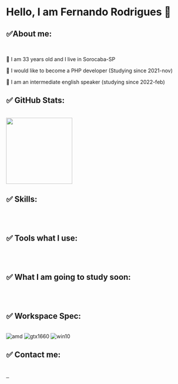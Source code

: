 # Hello, I am Fernando Rodrigues 👋

## ✅About me:
<br> 

🔵 I am 33 years old and I live in Sorocaba-SP 

🔵 I would like to become a PHP developer (Studying since 2021-nov)

🔵 I am an intermediate english speaker (studying since 2022-feb)
<br>

##  ✅ GitHub Stats:
<br>

<img height="180em" src="https://github-readme-stats.vercel.app/api/top-langs/?username=fernando-fix&layout=compact&langs_count=7&theme=dracula"/>
<br>

## ✅ Skills:
<br>
<img src="https://img.shields.io/badge/HTML5-E34F26?style=for-the-badge&logo=HTML5&logoColor=white"
alt="">
<img src="https://img.shields.io/badge/CSS3-1572B6?style=for-the-badge&logo=CSS3&logoColor=white"
alt="">
<img src="https://img.shields.io/badge/JavaScript-F7DF1E?style=for-the-badge&logo=JavaScript&logoColor=black"
alt="">
<img src="https://img.shields.io/badge/MySQL-4479A1?style=for-the-badge&logo=MySQL&logoColor=white"
alt="">
<img src="https://img.shields.io/badge/MariaDB-003545?style=for-the-badge&logo=MariaDB&logoColor=white"
alt="">
<img src="https://img.shields.io/badge/PHP-777BB4?style=for-the-badge&logo=PHP&logoColor=white"
alt="">
<br>

## ✅ Tools what I use:
<br>
<img src="https://img.shields.io/badge/GIT-F05032?style=for-the-badge&logo=GIT&logoColor=white"
alt="">
<img src="https://img.shields.io/badge/GitHub-181717?style=for-the-badge&logo=GitHub&logoColor=white"
alt="">
<br>

## ✅ What I am going to study soon:
<br>
<img src="https://img.shields.io/badge/Laravel-FF2D20?style=for-the-badge&logo=Laravel&logoColor=white"
alt="">
<img src="https://img.shields.io/badge/node.js-339933?style=for-the-badge&logo=node.js&logoColor=white"
alt="">
<br>

## ✅ Workspace Spec:
<br>

<img alt="amd" src="https://img.shields.io/badge/AMD-Ryzen_7_3700X-ED1C24?style=for-the-badge&logo=amd&logoColor=white">
<img alt="gtx1660" src="https://img.shields.io/badge/AMD-RX590_8GB-ED1C24?style=for-the-badge&logo=AMD&logoColor=white">
<img alt="win10" src="https://img.shields.io/badge/SO-Windows 10-0078D6?style=for-the-badge&logo=windows&logoColor=white">
<br>

## ✅ Contact me:
<br>
<a href="https://wa.me/5515988119308"><!-- WhatsApp contact -->
    <img src="https://img.shields.io/badge/WhatsApp-25D366?style=for-the-badge&logo=WhatsApp&logoColor=white" alt="">
</a>
<a href="mailto:fernando_tecti@hotmail.com"><!-- E-mail contact -->
    <img src="https://img.shields.io/badge/Email-005FF9?style=for-the-badge&logo=Mail.ru&logoColor=white"
    alt="">
</a>
<a href="https://www.linkedin.com/in/fernando-de-lima-rodrigues-5a86b5164/"><!-- Linkedin contact -->
    <img src="https://img.shields.io/badge/Linkedin-0A66C2?style=for-the-badge&logo=LinkedIn&logoColor=white"
    alt="">
</a>
